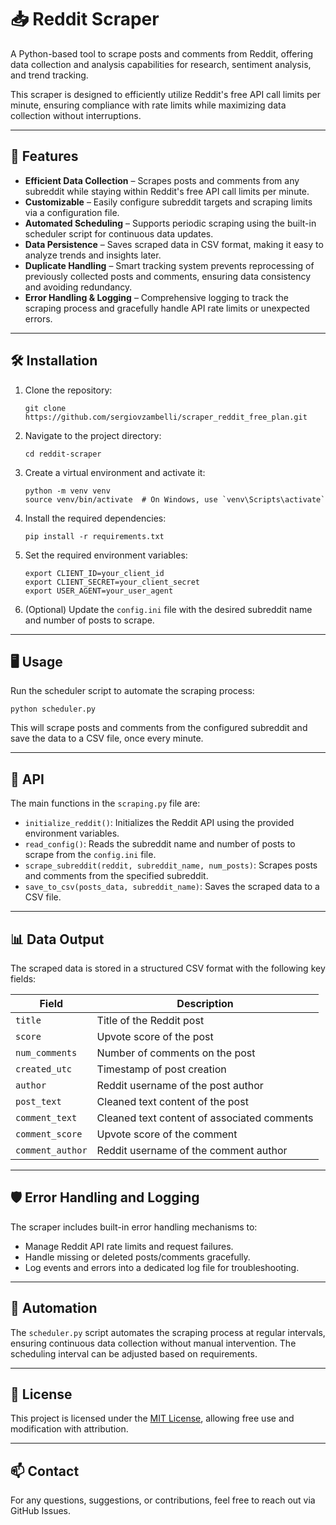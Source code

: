 # 📥 Reddit Scraper

A Python-based tool to scrape posts and comments from Reddit, offering data collection and analysis capabilities for research, sentiment analysis, and trend tracking.  

This scraper is designed to efficiently utilize Reddit's free API call limits per minute, ensuring compliance with rate limits while maximizing data collection without interruptions.

---

## 🚀 Features

- **Efficient Data Collection** – Scrapes posts and comments from any subreddit while staying within Reddit's free API call limits per minute.
- **Customizable** – Easily configure subreddit targets and scraping limits via a configuration file.
- **Automated Scheduling** – Supports periodic scraping using the built-in scheduler script for continuous data updates.
- **Data Persistence** – Saves scraped data in CSV format, making it easy to analyze trends and insights later.
- **Duplicate Handling** – Smart tracking system prevents reprocessing of previously collected posts and comments, ensuring data consistency and avoiding redundancy.
- **Error Handling & Logging** – Comprehensive logging to track the scraping process and gracefully handle API rate limits or unexpected errors.

---

## 🛠️ Installation

1. Clone the repository:
   ```
   git clone https://github.com/sergiovzambelli/scraper_reddit_free_plan.git
   ```
2. Navigate to the project directory:
   ```
   cd reddit-scraper
   ```
3. Create a virtual environment and activate it:
   ```
   python -m venv venv
   source venv/bin/activate  # On Windows, use `venv\Scripts\activate`
   ```
4. Install the required dependencies:
   ```
   pip install -r requirements.txt
   ```
5. Set the required environment variables:
   ```
   export CLIENT_ID=your_client_id
   export CLIENT_SECRET=your_client_secret
   export USER_AGENT=your_user_agent
   ```
6. (Optional) Update the `config.ini` file with the desired subreddit name and number of posts to scrape.


---

## 🖥️ Usage

Run the scheduler script to automate the scraping process:
```
python scheduler.py
```
This will scrape posts and comments from the configured subreddit and save the data to a CSV file, once every minute.

---

## 📡 API

The main functions in the `scraping.py` file are:

- `initialize_reddit()`: Initializes the Reddit API using the provided environment variables.
- `read_config()`: Reads the subreddit name and number of posts to scrape from the `config.ini` file.
- `scrape_subreddit(reddit, subreddit_name, num_posts)`: Scrapes posts and comments from the specified subreddit.
- `save_to_csv(posts_data, subreddit_name)`: Saves the scraped data to a CSV file.

---

## 📊 Data Output

The scraped data is stored in a structured CSV format with the following key fields:

| Field          | Description                                |
|----------------|--------------------------------------------|
| `title`        | Title of the Reddit post                   |
| `score`        | Upvote score of the post                   |
| `num_comments` | Number of comments on the post             |
| `created_utc`  | Timestamp of post creation                 |
| `author`       | Reddit username of the post author         |
| `post_text`    | Cleaned text content of the post           |
| `comment_text` | Cleaned text content of associated comments|
| `comment_score`| Upvote score of the comment                |
| `comment_author` | Reddit username of the comment author     |

---

## 🛡️ Error Handling and Logging

The scraper includes built-in error handling mechanisms to:

- Manage Reddit API rate limits and request failures.
- Handle missing or deleted posts/comments gracefully.
- Log events and errors into a dedicated log file for troubleshooting.

---

## 🔄 Automation

The `scheduler.py` script automates the scraping process at regular intervals, ensuring continuous data collection without manual intervention. The scheduling interval can be adjusted based on requirements.

---

## 📜 License

This project is licensed under the [MIT License](LICENSE), allowing free use and modification with attribution.

---

## 📫 Contact

For any questions, suggestions, or contributions, feel free to reach out via GitHub Issues.
